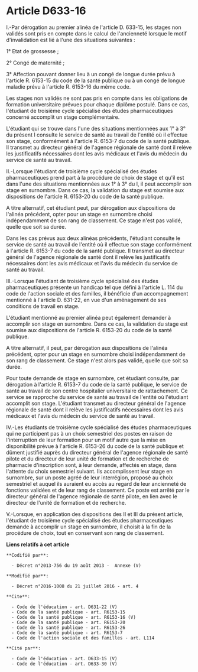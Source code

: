 # Article D633-16

I.-Par dérogation au premier alinéa de l'article D. 633-15, les stages non validés sont pris en compte dans le calcul de
l'ancienneté lorsque le motif d'invalidation est lié à l'une des situations suivantes : 

1° Etat de grossesse ; 

2° Congé de maternité ; 

3° Affection pouvant donner lieu à un congé de longue durée prévu à l'article R. 6153-15 du code de la santé publique ou à un
congé de longue maladie prévu à l'article R. 6153-16 du même code. 

Les stages non validés ne sont pas pris en compte dans les obligations de formation universitaire prévues pour chaque diplôme
postulé. Dans ce cas, l'étudiant de troisième cycle spécialisé des études pharmaceutiques concerné accomplit un stage
complémentaire. 

L'étudiant qui se trouve dans l'une des situations mentionnées aux 1° à 3° du présent I consulte le service de santé au
travail de l'entité où il effectue son stage, conformément à l'article R. 6153-7 du code de la santé publique. Il transmet au
directeur général de l'agence régionale de santé dont il relève les justificatifs nécessaires dont les avis médicaux et
l'avis du médecin du service de santé au travail. 

II.-Lorsque l'étudiant de troisième cycle spécialisé des études pharmaceutiques prend part à la procédure de choix de stage
et qu'il est dans l'une des situations mentionnées aux 1° à 3° du I, il peut accomplir son stage en surnombre. Dans ce cas,
la validation du stage est soumise aux dispositions de l'article R. 6153-20 du code de la santé publique. 

A titre alternatif, cet étudiant peut, par dérogation aux dispositions de l'alinéa précédent, opter pour un stage en
surnombre choisi indépendamment de son rang de classement. Ce stage n'est pas validé, quelle que soit sa durée. 

Dans les cas prévus aux deux alinéas précédents, l'étudiant consulte le service de santé au travail de l'entité où il
effectue son stage conformément à l'article R. 6153-7 du code de la santé publique. Il transmet au directeur général de
l'agence régionale de santé dont il relève les justificatifs nécessaires dont les avis médicaux et l'avis du médecin du
service de santé au travail. 

III.-Lorsque l'étudiant de troisième cycle spécialisé des études pharmaceutiques présente un handicap tel que défini à
l'article L. 114 du code de l'action sociale et des familles, il bénéficie d'un accompagnement mentionné à l'article D.
631-22, en vue d'un aménagement de ses conditions de travail en stage. 

L'étudiant mentionné au premier alinéa peut également demander à accomplir son stage en surnombre. Dans ce cas, la validation
du stage est soumise aux dispositions de l'article R. 6153-20 du code de la santé publique. 

A titre alternatif, il peut, par dérogation aux dispositions de l'alinéa précédent, opter pour un stage en surnombre choisi
indépendamment de son rang de classement. Ce stage n'est alors pas validé, quelle que soit sa durée. 

Pour toute demande de stage en surnombre, cet étudiant consulte, par dérogation à l'article R. 6153-7 du code de la santé
publique, le service de santé au travail de son centre hospitalier universitaire de rattachement. Ce service se rapproche du
service de santé au travail de l'entité où l'étudiant accomplit son stage. L'étudiant transmet au directeur général de
l'agence régionale de santé dont il relève les justificatifs nécessaires dont les avis médicaux et l'avis du médecin du
service de santé au travail. 

IV.-Les étudiants de troisième cycle spécialisé des études pharmaceutiques qui ne participent pas à un choix semestriel des
postes en raison de l'interruption de leur formation pour un motif autre que la mise en disponibilité prévue à l'article R.
6153-26 du code de la santé publique et dûment justifié auprès du directeur général de l'agence régionale de santé pilote et
du directeur de leur unité de formation et de recherche de pharmacie d'inscription sont, à leur demande, affectés en stage,
dans l'attente du choix semestriel suivant. Ils accomplissent leur stage en surnombre, sur un poste agréé de leur
interrégion, proposé au choix semestriel et auquel ils auraient eu accès au regard de leur ancienneté de fonctions validées
et de leur rang de classement. Ce poste est arrêté par le directeur général de l'agence régionale de santé pilote, en lien
avec le directeur de l'unité de formation et de recherche. 

V.-Lorsque, en application des dispositions des II et III du présent article, l'étudiant de troisième cycle spécialisé des
études pharmaceutiques demande à accomplir un stage en surnombre, il choisit à la fin de la procédure de choix, tout en
conservant son rang de classement.

**Liens relatifs à cet article**

	**Codifié par**:

	  - Décret n°2013-756 du 19 août 2013 -  Annexe (V)

	**Modifié par**:

	  - Décret n°2016-1008 du 21 juillet 2016 - art. 4

	**Cite**:

	  - Code de l'éducation - art. D631-22 (V)
	  - Code de la santé publique - art. R6153-15
	  - Code de la santé publique - art. R6153-16 (V)
	  - Code de la santé publique - art. R6153-20
	  - Code de la santé publique - art. R6153-26
	  - Code de la santé publique - art. R6153-7
	  - Code de l'action sociale et des familles - art. L114

	**Cité par**:

	  - Code de l'éducation - art. D633-15 (V)
	  - Code de l'éducation - art. D633-30 (V)
